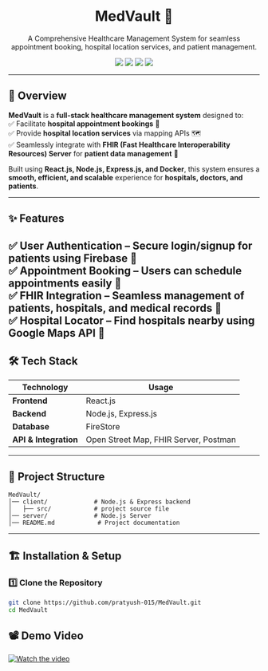 <h1 align="center">MedVault 🏥</h1>
<p align="center">A Comprehensive Healthcare Management System for seamless appointment booking, hospital location services, and patient management.</p>

<p align="center">
  <img src="https://img.shields.io/badge/React.js-61DAFB?style=for-the-badge&logo=react&logoColor=black" />
  <img src="https://img.shields.io/badge/Node.js-339933?style=for-the-badge&logo=nodedotjs&logoColor=white" />
  <img src="https://img.shields.io/badge/Express.js-000000?style=for-the-badge&logo=express&logoColor=white" />
  <img src="https://img.shields.io/badge/Docker-2496ED?style=for-the-badge&logo=docker&logoColor=white" />
</p>

---

## 🚀 Overview  
**MedVault** is a **full-stack healthcare management system** designed to:  
✅ Facilitate **hospital appointment bookings** 📅  
✅ Provide **hospital location services** via mapping APIs 🗺️  
✅ Seamlessly integrate with **FHIR (Fast Healthcare Interoperability Resources) Server** for **patient data management** 🏥  

Built using **React.js, Node.js, Express.js, and Docker**, this system ensures a **smooth, efficient, and scalable** experience for **hospitals, doctors, and patients**.

---

## ✨ Features  
✅ **User Authentication** – Secure **login/signup** for patients using Firebase 🔐  
✅ **Appointment Booking** – Users can schedule appointments easily 📅  
✅ **FHIR Integration** – Seamless management of **patients, hospitals, and medical records** 🏥  
✅ **Hospital Locator** – Find hospitals nearby using **Google Maps API** 📍  
---

## 🛠 Tech Stack  
| **Technology** | **Usage** |
|---------------|----------|
| **Frontend** | React.js |
| **Backend** | Node.js, Express.js |
| **Database** | FireStore |
| **API & Integration** | Open Street Map, FHIR Server, Postman |

---

## 📂 Project Structure  
```
MedVault/
│── client/             # Node.js & Express backend
│   ├── src/            # project source file
│── server/             # Node.js Server
│── README.md            # Project documentation
```
---

## 🏗️ Installation & Setup  

### **1️⃣ Clone the Repository**
```bash
git clone https://github.com/pratyush-015/MedVault.git
cd MedVault
```

## 📽️ Demo Video

[![Watch the video](https://img.youtube.com/vi/wxb-c2v5jUw/0.jpg)](https://www.youtube.com/watch?v=wxb-c2v5jUw)
